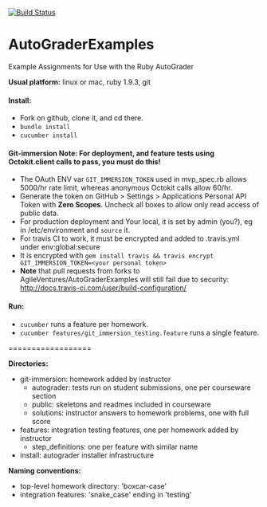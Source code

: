 [![Build Status](https://travis-ci.org/AgileVentures/AutoGraderExamples.png)](https://travis-ci.org/AgileVentures/AutoGraderExamples)

AutoGraderExamples
==================

Example Assignments for Use with the Ruby AutoGrader

**Usual platform:** linux or mac, ruby 1.9.3, git

#### **Install:**
- Fork on github, clone it, and cd there.
- `bundle install`
- `cucumber install`

#### **Git-immersion Note:** For deployment, and feature tests using Octokit.client calls to pass, you must do this!
- The OAuth ENV var `GIT_IMMERSION_TOKEN` used in mvp_spec.rb allows 5000/hr rate limit, whereas anonymous Octokit calls allow 60/hr.
- Generate the token on GitHub > Settings > Applications Personal API  Token with **Zero Scopes**. Uncheck all boxes to allow only read access of public data.
- For production deployment and Your local, it is set by admin (you?), eg in /etc/environment and `source` it.
- For travis CI to work, it must be encrypted and added to .travis.yml under env:global:secure
- It is encrypted with `gem install travis && travis encrypt GIT_IMMERSION_TOKEN=<your personal token>`
- **Note** that pull requests from forks to AgileVentures/AutoGraderExamples will still fail due to security: http://docs.travis-ci.com/user/build-configuration/

#### **Run:**
- `cucumber` runs a feature per homework.
- `cucumber features/git_immersion_testing.feature` runs a single feature.

==================

**Directories:**
- git-immersion: homework added by instructor
  - autograder: tests run on student submissions, one per courseware section
  - public: skeletons and readmes included in courseware
  - solutions: instructor answers to homework problems, one with full score
- features: integration testing features, one per homework added by instructor
  - step_definitions: one per feature with similar name
- install: autograder installer infrastructure

**Naming conventions:**
 - top-level homework directory: 'boxcar-case'
 - integration features: 'snake_case' ending in 'testing'
